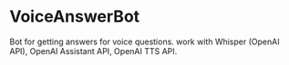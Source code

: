 # VoiceAnswerBot
Bot for getting answers for voice questions.
work with Whisper (OpenAI API), OpenAI Assistant API, OpenAI TTS API.

